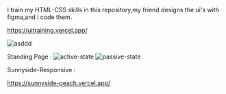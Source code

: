 I train my HTML-CSS skills in this repository,my friend designs the ui's with figma,and i code them.

https://uitraining.vercel.app/

![asddd](https://user-images.githubusercontent.com/77916984/185000405-9b076565-c0c5-48b2-8e25-8a08fbdd6fd7.JPG)


Standing Page : 
![active-state](https://user-images.githubusercontent.com/77916984/189487103-1514f9eb-cef8-44e0-a478-52c76b284311.JPG)
![passive-state](https://user-images.githubusercontent.com/77916984/189487104-9c1ae009-fc21-48bc-b9ef-eb318efa54e3.JPG)

Sunnyside-Responsive : 

https://sunnyside-peach.vercel.app/
